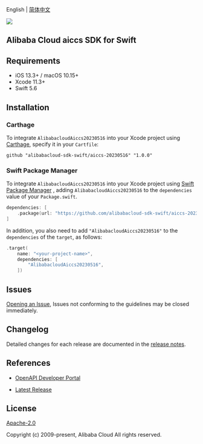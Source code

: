 English | [简体中文](README-CN.md)

![](https://aliyunsdk-pages.alicdn.com/icons/AlibabaCloud.svg)

## Alibaba Cloud aiccs SDK for Swift

## Requirements

- iOS 13.3+ / macOS 10.15+
- Xcode 11.3+
- Swift 5.6

## Installation

### Carthage

To integrate `AlibabacloudAiccs20230516` into your Xcode project using [Carthage](https://github.com/Carthage/Carthage), specify it in your `Cartfile`:

```ogdl
github "alibabacloud-sdk-swift/aiccs-20230516" "1.0.0"
```

### Swift Package Manager

To integrate `AlibabacloudAiccs20230516` into your Xcode project using [Swift Package Manager](https://swift.org/package-manager/) , adding `AlibabacloudAiccs20230516` to the `dependencies` value of your `Package.swift`.

```swift
dependencies: [
    .package(url: "https://github.com/alibabacloud-sdk-swift/aiccs-20230516.git", from: "1.0.0")
]
```

In addition, you also need to add `"AlibabacloudAiccs20230516"` to the `dependencies` of the `target`, as follows:

```swift
.target(
    name: "<your-project-name>",
    dependencies: [
        "AlibabacloudAiccs20230516",
    ])
```

## Issues

[Opening an Issue](https://github.com/alibabacloud-sdk-swift/aiccs-20230516/issues/new), Issues not conforming to the guidelines may be closed immediately.

## Changelog

Detailed changes for each release are documented in the [release notes](./ChangeLog.txt).

## References

* [OpenAPI Developer Portal](https://next.api.alibabacloud.com/home)
- [Latest Release](https://github.com/alibabacloud-sdk-swift/aiccs-20230516)

## License

[Apache-2.0](http://www.apache.org/licenses/LICENSE-2.0)

Copyright (c) 2009-present, Alibaba Cloud All rights reserved.
